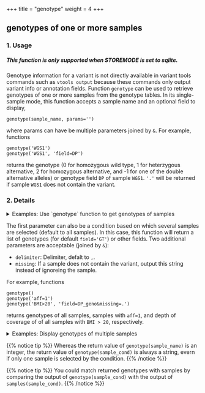 +++
title = "genotype"
weight = 4
+++


## genotypes of one or more samples 



### 1. Usage

##### This function is only supported when STOREMODE is set to sqlite. 

Genotype information for a variant is not directly available in variant tools commands such as `vtools output` because these commands only output variant info or annotation fields. Function `genotype` can be used to retrieve genotypes of one or more samples from the genotype tables. In its single-sample mode, this function accepts a sample name and an optional field to display, 



    genotype(sample_name, params='')
    

where params can have be multiple parameters joined by `&`. For example, functions 



    genotype('WGS1')
    genotype('WGS1', 'field=DP')
    

returns the genotype (0 for homozygous wild type, 1 for heterzygous alternative, 2 for homozygous alternative, and -1 for one of the double alternative alleles) or genotype field `DP` of sample `WGS1`. `'.'` will be returned if sample `WGS1` does not contain the variant. 



### 2. Details

<details><summary> Examples: Use `genotype` function to get genotypes of samples</summary> 

Let us get a simple project and name the samples properly 

    % vtools admin --load_snapshot vt_simple
    % vtools admin --rename_samples "filename='V2.vcf'" SAMP2
    % vtools admin --rename_samples "filename='V3.vcf'" SAMP3
    % vtools show samples
    

    sample_name	filename
    SAMP1      	V1.vcf
    SAMP2      	V2.vcf
    SAMP3      	V3.vcf
    

There are about 1000 genotypes in three samples: 



    % vtools show genotypes
    

    sample_name	filename	num_genotypes	sample_genotype_fields
    SAMP1      	V1.vcf  	989          	GT
    SAMP2      	V2.vcf  	990          	GT
    SAMP3      	V3.vcf  	988          	GT
    

Now, in addition to the variant inforation, we would like to see the genotype of variants in sample `SAMP1` 



    % vtools output variant chr pos ref alt "genotype('SAMP1')" -l 10
    

    1	4540 	G	A	1
    1	5683 	G	T	1
    1	5966 	T	G	1
    1	6241 	T	C	1
    1	9992 	C	T	1
    1	9993 	G	A	1
    1	10007	G	A	1
    1	10098	G	A	2
    1	14775	G	A	2
    1	16862	A	G	2
    

The `genotype` can also be used to select variants. For example, the following command select variants when their genotypes in `SAMP1` is heterzygous. When we output genotypes of these variants in two samples, some of them are not available in `SAMP2` and are displayed as missing (`.`). 



    % vtools select variant "genotype('SAMP1')=1" --output chr pos ref alt \
        "genotype('SAMP1')" "genotype('SAMP2')" -l 10
    

    1	4540 	G	A	1	.
    1	5683 	G	T	1	.
    1	5966 	T	G	1	1
    1	6241 	T	C	1	.
    1	9992 	C	T	1	.
    1	9993 	G	A	1	.
    1	10007	G	A	1	1
    1	20723	G	C	1	1
    1	29539	C	T	1	.
    1	39161	T	C	1	.
    

In addition to genotype, you can use the `genotype()` funciton to display other genotype info fields (c.f. `vtools show genotypes`, for example, for a project with genotype info field `DP_geno`, we can specify name of the genotype info field as a second parameter: 



    % vtools init genotype -f
    % vtools import CEU.vcf.gz --geno_info DP_geno --build hg18
    % vtools output variant chr pos ref alt "genotype('NA12874')" "genotype('NA12874', 'field=DP_geno')" -l 10
    

    1	533  	G	C	1	9
    1	41342	T	A	0	3
    1	41791	G	A	0	2
    1	44449	T	C	0	0
    1	44539	C	T	0	0
    1	44571	G	C	0	0
    1	45162	C	T	0	1
    1	52066	T	C	1	3
    1	53534	G	A	0	0
    1	75891	T	C	0	0
    

</details>

The first parameter can also be a condition based on which several samples are selected (default to all samples). In this case, this function will return a list of genotypes (for default `field='GT'`) or other fields. Two additional parameters are acceptable (joined by `&`): 



*   `delimiter`: Delimiter, defalt to `,`. 
*   `missing`: If a sample does not contain the variant, output this string instead of ignoreing the sample. 

For example, functions 



    genotype()
    genotype('aff=1')
    genotype('BMI>20', 'field=DP_geno&missing=.')
    

returns genotypes of all samples, samples with `aff=1`, and depth of coverage of of all samples with `BMI > 20`, respectively. 

<details><summary> Examples: Display genotypes of multiple samples</summary> It is straightforward to list genotypes of all samples that contain the variant: 



    % vtools init genotype -f
    % vtools admin --load_snapshot vt_simple
    % vtools import CEU.vcf.gz --geno_info DP_geno --build hg18
    % vtools remove genotypes 'GT=0'
    % vtools output variant chr pos ref alt "genotype()"  -l 10
    

    1	533  	G	C	1,1,1,1,1,1
    1	41342	T	A	1,1,1,1,1,1,1,1,1,1,1,2,1,1,1,1,2,1,1,1,1,1,2,1,1,1
    1	41791	G	A	1,1,1,1,1
    1	44449	T	C	1,1
    1	44539	C	T	1,1
    1	44571	G	C	1,1,1,1,1,1,1
    1	45162	C	T	1,2,1,1,1,1,2,1,1,1,1,2,1,1,1,2
    1	52066	T	C	1,1,1,1,1,2,1,1,1,1,1,1,1,1,1,1,1
    1	53534	G	A	1,1,1,1,1,1,1,1,1,1,1,1,1,1,1,1,1,1
    1	75891	T	C	2,1,2,1,1,1,2,1
    

If you would like to limit the samples, you can pass a condition (c.f. `vtools show samples`) 



    % vtools phenotype --from_file phenotype.txt
    % vtools output variant chr pos ref alt "genotype('BMI>24')"  -l 10
    

    1	533  	G	C	.
    1	41342	T	A	1,1
    1	41791	G	A	1
    1	44449	T	C	.
    1	44539	C	T	.
    1	44571	G	C	1,1,1
    1	45162	C	T	1
    1	52066	T	C	1,1
    1	53534	G	A	1
    1	75891	T	C	2
    

If you need to know which samples have these genotypes, you can use function `samples()` with the same condition. 

    % vtools output variant chr pos ref alt "samples('BMI>24')"  -l 10
    

    1	533  	G	C	.
    1	41342	T	A	NA11918,NA12814
    1	41791	G	A	NA11918
    1	44449	T	C	.
    1	44539	C	T	.
    1	44571	G	C	NA12003,NA12287,NA12751
    1	45162	C	T	NA12814
    1	52066	T	C	NA12003,NA12751
    1	53534	G	A	NA12287
    1	75891	T	C	NA12814
    

Using strings inside the condition is bit tricky because you need to use backslash to pass condition `sex='F'` to the `genotype` function in the following example: 



    % vtools output variant chr pos ref alt "genotype('sex=\'F\'')"  -l 10
    

    1	533  	G	C	1,1,1,1
    1	41342	T	A	1,1,1,1,1,1,1,1,2,1,1,1,1,1
    1	41791	G	A	1,1,1
    1	44449	T	C	1,1
    1	44539	C	T	1,1
    1	44571	G	C	1,1,1,1,1
    1	45162	C	T	1,2,1,1,2,1,1,1,1,1
    1	52066	T	C	1,1,1,1,1,1,1,1,1
    1	53534	G	A	1,1,1,1,1,1,1,1,1,1,1,1,1,1
    1	75891	T	C	2,1,2,1,2
    

Finally, if you would like to view values of other genotype info fields (c.f. `vtools show genotypes`), or using alternative delimiters, you can 



    % vtools output variant chr pos ref alt "genotype('BMI>23', 'field=DP_geno&d=\t&missing=.')"  -l 10
    

    1	533  	G	C	.	.	.	.	.	.	.	.	.	.
    1	41342	T	A	.	1	4	3	.	.	.	.	0	9
    1	41791	G	A	.	2	.	.	.	.	.	.	.	.
    1	44449	T	C	.	.	.	.	.	.	.	.	.	.
    1	44539	C	T	.	.	.	.	.	.	.	.	.	.
    1	44571	G	C	.	.	.	.	1	1	4	1	.	.
    1	45162	C	T	4	.	.	.	.	.	.	.	.	7
    1	52066	T	C	.	.	3	.	1	.	.	1	.	.
    1	53534	G	A	5	.	.	.	.	.	5	.	.	.
    1	75891	T	C	.	.	.	.	.	.	.	.	.	6
    

</details>


{{% notice tip %}}
Whereas the return value of `genotype(sample_name)` is an integer, the return value of `genotype(sample_cond)` is always a string, evern if only one sample is selected by the condition. 
{{% /notice %}}

{{% notice tip %}}
You could match returned genotypes with samples by comparing the output of `genotype(sample_cond)` with the output of `samples(sample_cond)`.
{{% /notice %}}